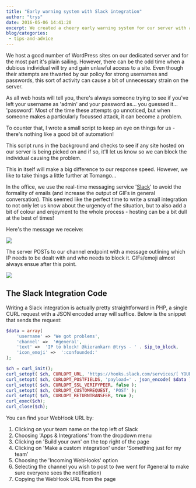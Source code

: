 ```yaml
---
title: "Early warning system with Slack integration"
author: "trys"
date: 2016-05-06 14:41:20
excerpt: We created a cheery early warning system for our server with a Slack integration.
blog/categories: 
 - tips-and-advice
---
```


We host a good number of WordPress sites on our dedicated server and for the most part it's plain sailing. However, there can be the odd time when a dubious individual will try and gain unlawful access to a site. Even though their attempts are thwarted by our policy for strong usernames and passwords, this sort of activity can cause a bit of unnecessary strain on the server.

As all web hosts will tell you, there's always someone trying to see if you've left your username as 'admin' and your password as... you guessed it... 'password'. Most of the time these attempts go unnoticed, but when someone makes a particularly focussed attack, it can become a problem.

To counter that, I wrote a small script to keep an eye on things for us - there's nothing like a good bit of automation!

This script runs in the background and checks to see if any site hosted on our server is being picked on and if so, it'll let us know so we can block the individual causing the problem.

This in itself will make a big difference to our response speed. However, we like to take things a little further at Tomango...

In the office, we use the real-time messaging service '[Slack](https://slack.com/)' to avoid the formality of emails (and increase the output of GIFs in general conversation). This seemed like the perfect time to write a small integration to not only let us know about the urgency of the situation, but to also add a bit of colour and enjoyment to the whole process - hosting can be a bit dull at the best of times!

Here's the message we receive:

![](images/blog/ip.png)

The server POSTs to our channel endpoint with a message outlining which IP needs to be dealt with and who needs to block it. GIFs/emoji almost always ensue after this point.

![](images/blog/ip.gif)

## The Slack Integration Code

Writing a Slack integration is actually pretty straightforward in PHP, a single CURL request with a JSON encoded array will suffice. Below is the snippet that sends the request:

```php
$data = array(
	'username' => 'We got problems',
	'channel' =>  '#general',
	'text' =>  'IP to block! @kierankarn @trys - ' . $ip_to_block,
	'icon_emoji' =>  ':confounded:'
);

$ch = curl_init();
curl_setopt( $ch, CURLOPT_URL, 'https://hooks.slack.com/services/[ YOUR SLACK WEBHOOK URL ]' );
curl_setopt( $ch, CURLOPT_POSTFIELDS, 'payload=' . json_encode( $data ) );
curl_setopt( $ch, CURLOPT_SSL_VERIFYPEER, false );
curl_setopt( $ch, CURLOPT_CUSTOMREQUEST, 'POST' );
curl_setopt( $ch, CURLOPT_RETURNTRANSFER, true );
curl_exec($ch);
curl_close($ch);
```

You can find your WebHook URL by:

1. Clicking on your team name on the top left of Slack
1. Choosing 'Apps &amp; Integrations' from the dropdown menu
1. Clicking on 'Build your own' on the top right of the page
1. Clicking on 'Make a custom integration' under 'Something just for my team'
1. Choosing the 'Incoming WebHooks' option
1. Selecting the channel you wish to post to (we went for #general to make sure everyone sees the notification)
1. Copying the WebHook URL from the page




